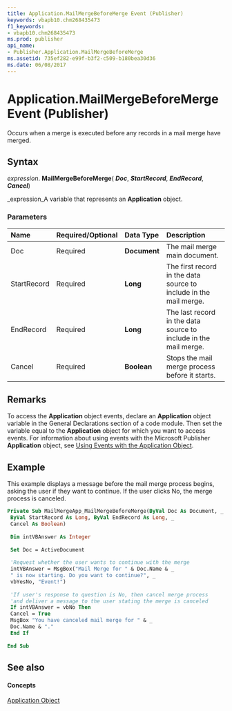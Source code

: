 ```yaml
---
title: Application.MailMergeBeforeMerge Event (Publisher)
keywords: vbapb10.chm268435473
f1_keywords:
- vbapb10.chm268435473
ms.prod: publisher
api_name:
- Publisher.Application.MailMergeBeforeMerge
ms.assetid: 735ef282-e99f-b3f2-c509-b180bea30d36
ms.date: 06/08/2017
---
```



# Application.MailMergeBeforeMerge Event (Publisher)

Occurs when a merge is executed before any records in a mail merge have merged.


## Syntax

 _expression_. **MailMergeBeforeMerge**( **_Doc_**,  **_StartRecord_**,  **_EndRecord_**,  **_Cancel_**)

 _expression_A variable that represents an  **Application** object.


### Parameters



|**Name**|**Required/Optional**|**Data Type**|**Description**|
|:-----|:-----|:-----|:-----|
|Doc|Required| **Document**|The mail merge main document.|
|StartRecord|Required| **Long**|The first record in the data source to include in the mail merge.|
|EndRecord|Required| **Long**|The last record in the data source to include in the mail merge.|
|Cancel|Required| **Boolean**|Stops the mail merge process before it starts.|

## Remarks

To access the  **Application** object events, declare an **Application** object variable in the General Declarations section of a code module. Then set the variable equal to the **Application** object for which you want to access events. For information about using events with the Microsoft Publisher **Application** object, see [Using Events with the Application Object](using-events-with-the-application-object-publisher.md).


## Example

This example displays a message before the mail merge process begins, asking the user if they want to continue. If the user clicks No, the merge process is canceled.


```vb
Private Sub MailMergeApp_MailMergeBeforeMerge(ByVal Doc As Document, _ 
 ByVal StartRecord As Long, ByVal EndRecord As Long, _ 
 Cancel As Boolean) 
 
 Dim intVBAnswer As Integer 
 
 Set Doc = ActiveDocument 
 
 'Request whether the user wants to continue with the merge 
 intVBAnswer = MsgBox("Mail Merge for " & Doc.Name & _ 
 " is now starting. Do you want to continue?", _ 
 vbYesNo, "Event!") 
 
 'If user's response to question is No, then cancel merge process 
 'and deliver a message to the user stating the merge is canceled 
 If intVBAnswer = vbNo Then 
 Cancel = True 
 MsgBox "You have canceled mail merge for " & _ 
 Doc.Name & "." 
 End If 
 
End Sub
```


## See also


#### Concepts


 [Application Object](application-object-publisher.md)

